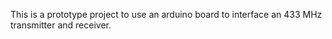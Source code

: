 
This is a prototype project to use an arduino board to interface an 433 MHz transmitter and receiver.